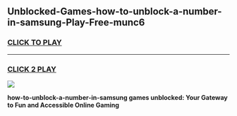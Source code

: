 
## Unblocked-Games-how-to-unblock-a-number-in-samsung-Play-Free-munc6
<h3>
<a href="https://premium76.site?title=how-to-unblock-a-number-in-samsung&ref=23A">CLICK TO PLAY</a></h3>
<hr>

<h3>
<a href="https://premium76.site?title=how-to-unblock-a-number-in-samsung&ref=23A">CLICK 2 PLAY</a>
  
</h3>

<a href="https://premium76.site?title=how-to-unblock-a-number-in-samsung&ref=23A"><img src="https://clearcache.store/games.png"></a>


**how-to-unblock-a-number-in-samsung games unblocked: Your Gateway to Fun and Accessible Online Gaming**
